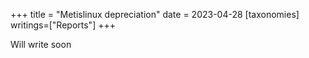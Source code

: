 +++
title = "Metislinux depreciation"
date = 2023-04-28
[taxonomies]
writings=["Reports"]
+++

Will write soon
